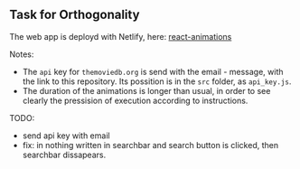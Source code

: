 ## Task for Orthogonality

The web app is deployd with Netlify, here: [react-animations](https://react-animations.netlify.app/)

Notes:

- The `api` key for `themoviedb.org` is send with the email - message, with the link to this repository. Its possition is in the `src` folder, as `api_key.js`.
- The duration of the animations is longer than usual, in order to see clearly the pressision of execution according to instructions.

TODO:

- send api key with email
- fix: in nothing written in searchbar and search button is clicked, then searchbar dissapears.

